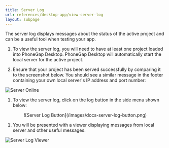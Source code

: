 ```yaml
---
title: Server Log
url: references/desktop-app/view-server-log
layout: subpage
---
```


The server log displays messages about the status of the active project and can be a useful tool when testing your app.

1. To view the server log, you will need to have at least one project loaded into PhoneGap Desktop. PhoneGap Desktop will automatically start the local server for the active project.

1. Ensure that your project has been served successfully by comparing it to the screenshot below. You should see a similar message in the footer containing your own local server's IP address and port number:

  ![Server Online](/images/docs-server-status-online.png)

1. To view the server log, click on the log button in the side menu shown below:

  <div align="center">![Server Log Button](/images/docs-server-log-button.png)</div>

1. You will be presented with a viewer displaying messages from local server and other useful messages.

 ![Server Log Viewer](/images/docs-server-log-window.png)
